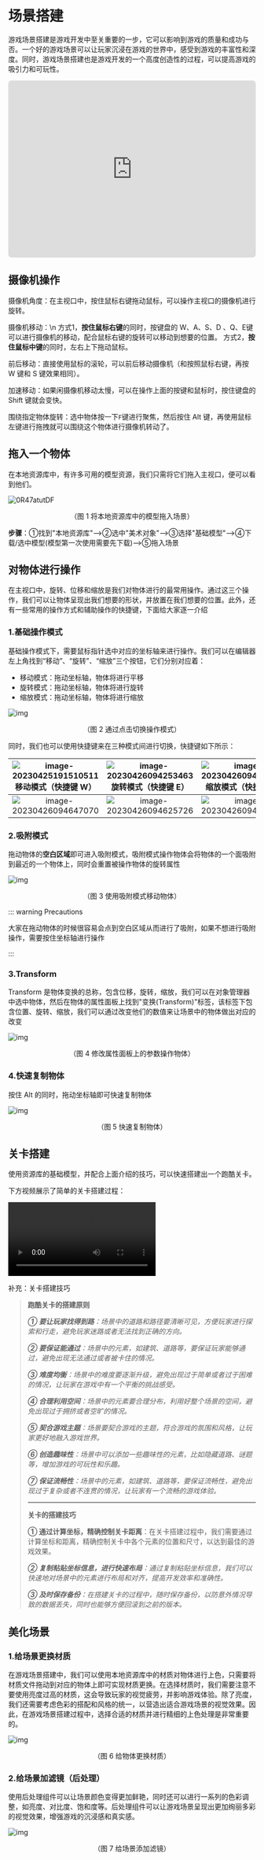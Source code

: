 # 场景搭建

游戏场景搭建是游戏开发中至关重要的一步，它可以影响到游戏的质量和成功与否。一个好的游戏场景可以让玩家沉浸在游戏的世界中，感受到游戏的丰富性和深度。同时，游戏场景搭建也是游戏开发的一个高度创造性的过程，可以提高游戏的吸引力和可玩性。

<iframe sandbox="allow-scripts allow-downloads allow-same-origin allow-popups allow-presentation allow-forms" frameborder="0" draggable="false" allowfullscreen="" allow="encrypted-media;" referrerpolicy="" aha-samesite="" class="iframe-loaded" src="https://player.bilibili.com/player.html?aid=487281069&bvid=BV1QN411k7TY&cid=1163411884&page=1&autoplay=0" style="border-radius: 7px; width: 100%; height: 360px;"></iframe>

## 摄像机操作

摄像机角度：在主视口中，按住鼠标右键拖动鼠标，可以操作主视口的摄像机进行旋转。

摄像机移动：\n
方式1，**按住鼠标右键**的同时，按键盘的 W、A、S、D 、Q、E键可以进行摄像机的移动，配合鼠标右键的旋转可以移动到想要的位置。
方式2，**按住鼠标中键**的同时，左右上下拖动鼠标。

前后移动：直接使用鼠标的滚轮，可以前后移动摄像机（和按照鼠标右键，再按 W 键和 S 键效果相同）。

加速移动：如果闲摄像机移动太慢，可以在操作上面的按键和鼠标时，按住键盘的 Shift 键就会变快。

围绕指定物体旋转：选中物体按一下`F`键进行聚焦，然后按住 Alt 键，再使用鼠标左键进行拖拽就可以围绕这个物体进行摄像机转动了。

## 拖入一个物体

在本地资源库中，有许多可用的模型资源，我们只需将它们拖入主视口，便可以看到他们。

![0R47atutDF](https://arkimg.ark.online/0R47atutDF.png)

<p align="center"> （图 1 将本地资源库中的模型拖入场景） </p> 

**步骤**：①找到"本地资源库"-->②选中"美术对象"-->③选择"基础模型"-->④下载/选中模型(模型第一次使用需要先下载)-->⑤拖入场景

## 对物体进行操作

在主视口中，旋转、位移和缩放是我们对物体进行的最常用操作。通过这三个操作，我们可以让物体呈现出我们想要的形状，并放置在我们想要的位置。此外，还有一些常用的操作方式和辅助操作的快捷键，下面给大家逐一介绍

### 1.基础操作模式

基础操作模式下，需要鼠标指针选中对应的坐标轴来进行操作。我们可以在编辑器左上角找到“移动”、“旋转”、“缩放”三个按钮，它们分别对应着：

- 移动模式：拖动坐标轴，物体将进行平移
- 旋转模式：拖动坐标轴，物体将进行旋转
- 缩放模式：拖动坐标轴，物体将进行缩放

![img](https://arkimg.ark.online/chZwPXKJSD.gif)

<p align="center"> （图 2 通过点击切换操作模式） </p> 

同时，我们也可以使用快捷键来在三种模式间进行切换，快捷键如下所示：

| ![image-20230425191510511](https://arkimg.ark.online/image-20230425191510511.webp)移动模式（快捷键 W） | ![image-20230426094253463](https://arkimg.ark.online/image-20230426094253463.webp)旋转模式（快捷键 E） | ![image-20230426094343201](https://arkimg.ark.online/image-20230426094343201.webp)缩放模式（快捷键 R） |
| :----------------------------------------------------------: | :----------------------------------------------------------: | :----------------------------------------------------------: |
| ![image-20230426094647070](https://arkimg.ark.online/image-20230426094647070.webp) | ![image-20230426094625726](https://arkimg.ark.online/image-20230426094625726.webp) | ![image-20230426094712933](https://arkimg.ark.online/image-20230426094712933.webp) |

### 2.吸附模式

拖动物体的**空白区域**即可进入吸附模式，吸附模式操作物体会将物体的一个面吸附到最近的一个物体上，同时会重置被操作物体的旋转属性

![img](https://arkimg.ark.online/jcYH5wuFbK.gif)

<p align="center"> （图 3 使用吸附模式移动物体） </p> 

::: warning Precautions 

大家在拖动物体的时候很容易会点到空白区域从而进行了吸附，如果不想进行吸附操作，需要按住坐标轴进行操作

:::

### 3.Transform

Transform 是物体变换的总称，包含位移，旋转，缩放，我们可以在对象管理器中选中物体，然后在物体的属性面板上找到"变换(Transform)"标签，该标签下包含位置、旋转、缩放，我们可以通过改变他们的数值来让场景中的物体做出对应的改变

![img](https://arkimg.ark.online/asVMrqU0c7.gif)

<p align="center"> （图 4 修改属性面板上的参数操作物体） </p> 

### 4.快速复制物体

按住 Alt 的同时，拖动坐标轴即可快速复制物体

![img](https://arkimg.ark.online/20230426102507_rec_.gif)

<p align="center"> （图 5 快速复制物体） </p> 

## 关卡搭建

使用资源库的基础模型，并配合上面介绍的技巧，可以快速搭建出一个跑酷关卡。

下方视频展示了简单的关卡搭建过程：

<video controls src="https://arkimg.ark.online/%E6%8B%BC%E5%9C%BA%E6%99%AF%E8%A7%86%E9%A2%91.mp4"></video>

补充：关卡搭建技巧

> **跑酷关卡的搭建原则**
>
> ***① 要让玩家找得到路**：场景中的道路和路径要清晰可见，方便玩家进行探索和行走，避免玩家迷路或者无法找到正确的方向。*
>
> ***② 要保证能通过**：场景中的元素，如建筑、道路等，要保证玩家能够通过，避免出现无法通过或者被卡住的情况。*
>
> ***③ 难度均衡**：场景中的难度要逐渐升级，避免出现过于简单或者过于困难的情况，让玩家在游戏中有一个平衡的挑战感受。*
>
> ***④ 合理利用空间**：场景中的元素要合理分布，利用好整个场景的空间，避免出现过于拥挤或者空旷的情况。*
>
> ***⑤ 契合游戏主题**：场景要契合游戏的主题，符合游戏的氛围和风格，让玩家更好地融入游戏世界。*
>
> ***⑥ 创造趣味性**：场景中可以添加一些趣味性的元素，比如隐藏道路、谜题等，增加游戏的可玩性和乐趣。*
>
> ***⑦ 保证流畅性**：场景中的元素，如建筑、道路等，要保证流畅性，避免出现过于复杂或者不连贯的情况，让玩家有一个流畅的游戏体验。*
>
>  ----
>
> **关卡的搭建技巧**
>
> **① 通过计算坐标，精确控制关卡距离**：在关卡搭建过程中，我们需要通过计算坐标和距离，精确控制关卡中各个元素的位置和尺寸，以达到最佳的游戏效果。
>
> ***② 复制粘贴坐标信息，进行快速布局**：通过复制粘贴坐标信息，我们可以快速地对场景中的元素进行布局和对齐，提高开发效率和准确性。*
>
> ***③ 及时保存备份**：在搭建关卡的过程中，随时保存备份，以防意外情况导致的数据丢失，同时也能够方便回滚到之前的版本。*



## 美化场景

### 1.给场景更换材质

在游戏场景搭建中，我们可以使用本地资源库中的材质对物体进行上色，只需要将材质文件拖动到对应的物体上即可实现材质更换。在选择材质时，我们需要注意不要使用亮度过高的材质，这会导致玩家的视觉疲劳，并影响游戏体验。除了亮度，我们还需要考虑色彩的搭配和风格的统一，以营造出适合游戏场景的视觉效果。因此，在游戏场景搭建过程中，选择合适的材质并进行精细的上色处理是非常重要的。

![img](https://arkimg.ark.online/20230426171329_rec_.gif)

<p align="center"> （图 6 给物体更换材质） </p> 



### 2.给场景加滤镜（后处理）

使用后处理组件可以让场景颜色变得更加鲜艳，同时还可以进行一系列的色彩调整，如亮度、对比度、饱和度等。后处理组件可以让游戏场景呈现出更加绚丽多彩的视觉效果，增强游戏的沉浸感和真实感。

![img](https://arkimg.ark.online/rlKV9muxlV.gif)

<p align="center"> （图 7 给场景添加滤镜） </p>
